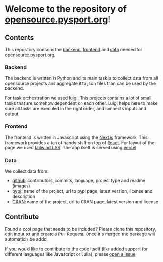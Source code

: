 # Welcome to the repository of [opensource.pysport.org](https://opensource.pysport.org)!

## Contents

This repository contains the [backend](#backend), [frontend](#frontend) and [data](#data) needed for opensource.pysport.org. 

### Backend
<a name="backend"></a>

The backend is written in Python and its main task is to collect data from all opensource projects and aggregate it to json files than can be used by the backend.

For task orchestration we used [luigi](https://github.com/spotify/luigi). This projects contains a lot of small tasks that are somehow dependent on each other. Luigi helps here to make sure all tasks are executed in the right order, and connects inputs and output.


### Frontend
<a name="frontend"></a>

The frontend is written in Javascript using the [Next.js](https://nextjs.org/) framework. This framework provides a ton of handy stuff on top of [React](https://react.org). For layout of the page we used [tailwind CSS](https://tailwindcss.com/). The app itself is served using [vercel](https://vercel.com)

### Data
<a name="data"></a>

We collect data from:
- [github](https://github.com): contributors, commits, language, project type and readme (images)
- [pypi](https://pypi.org): name of the project, url to pypi page, latest version, license and description
- [CRAN](https://cran.org): name of the project, url to CRAN page, latest version and license


## Contribute

Found a cool page that needs to be included? Please clone this repository, edit [input.txt](https://github.com/koenvo/opensource.pysport.org/blob/main/src/data/input.txt) and create a Pull Request. Once it's merged the package will automaticly be addd.

If you would like to contribute to the code itself (like added support for different languages like Javascript or Julia), please [open a issue](https://github.com/koenvo/opensource.pysport.org/issues/new)

